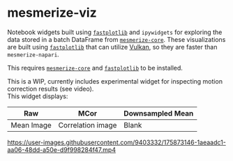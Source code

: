 # mesmerize-viz
Notebook widgets built using [`fastplotlib`](https://github.com/kushalkolar/fastplotlib) and `ipywidgets` for exploring the data stored in a batch DataFrame from [`mesmerize-core`](https://github.com/nel-lab/mesmerize-core). These visualizations are built using [`fastplotlib`](https://github.com/kushalkolar/fastplotlib) that can utilize [Vulkan](https://en.wikipedia.org/wiki/Vulkan), so they are faster than `mesmerize-napari`. 

This requires [`mesmerize-core`](https://github.com/nel-lab/mesmerize-core) and [`fastplotlib`](https://github.com/kushalkolar/fastplotlib) to be installed.

This is a WIP, currently includes experimental widget for inspecting motion correction results (see video).\
This widget displays:

|Raw | MCor | Downsampled Mean |
|----|------|--------------------|
|Mean Image | Correlation image | Blank |

https://user-images.githubusercontent.com/9403332/175873146-1aeaadc1-aa06-48dd-a50e-d9f998284f47.mp4
